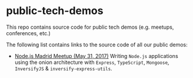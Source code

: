 # public-tech-demos

This repo contains source code for public tech demos (e.g. meetups, conferences, etc.)

The following list contains links to the source code of all our public demos:

- [Node.js Madrid Meetup (May 31, 2017)](./nodejs-madrid-meetup/) Writing `Node.js` applications using the onion architecture with `Express`, `TypeScript`, `Mongoose`, `InversifyJS` & `inversify-express-utils`.
